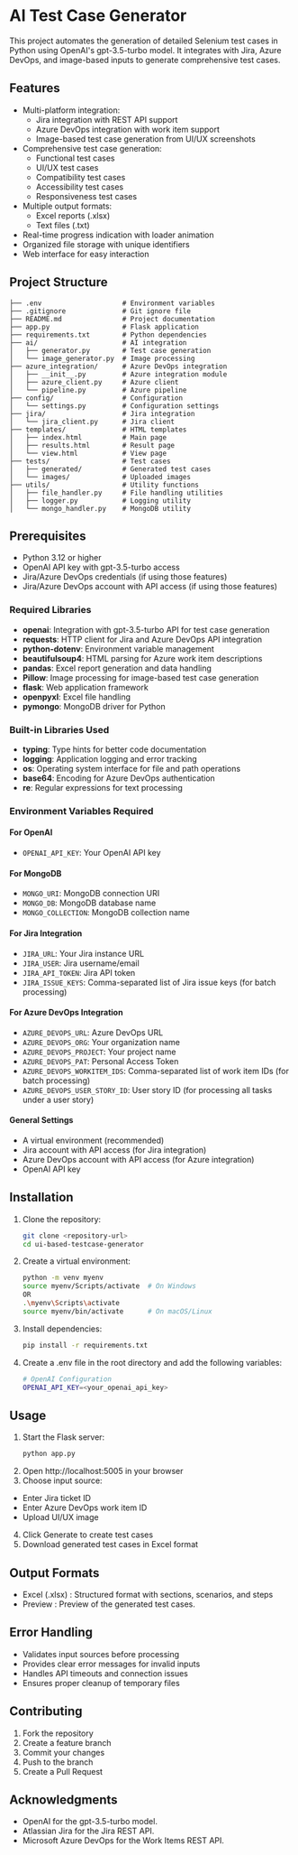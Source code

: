 
# AI Test Case Generator

This project automates the generation of detailed Selenium test cases in Python using OpenAI's gpt-3.5-turbo model. It integrates with Jira, Azure DevOps, and image-based inputs to generate comprehensive test cases.

## Features

- Multi-platform integration:
  - Jira integration with REST API support
  - Azure DevOps integration with work item support
  - Image-based test case generation from UI/UX screenshots
- Comprehensive test case generation:
  - Functional test cases
  - UI/UX test cases
  - Compatibility test cases
  - Accessibility test cases
  - Responsiveness test cases
- Multiple output formats:
  - Excel reports (.xlsx)
  - Text files (.txt)
- Real-time progress indication with loader animation
- Organized file storage with unique identifiers
- Web interface for easy interaction

## Project Structure

```tree
├── .env                    # Environment variables
├── .gitignore              # Git ignore file
├── README.md               # Project documentation
├── app.py                  # Flask application
├── requirements.txt        # Python dependencies
├── ai/                     # AI integration
│   ├── generator.py        # Test case generation
│   └── image_generator.py  # Image processing
├── azure_integration/      # Azure DevOps integration
│   ├── __init__.py         # Azure integration module
│   ├── azure_client.py     # Azure client
│   └── pipeline.py         # Azure pipeline
├── config/                 # Configuration
│   └── settings.py         # Configuration settings
├── jira/                   # Jira integration
│   └── jira_client.py      # Jira client
├── templates/              # HTML templates
│   ├── index.html          # Main page
│   ├── results.html        # Result page
│   └── view.html           # View page
├── tests/                  # Test cases
│   ├── generated/          # Generated test cases
│   └── images/             # Uploaded images
├── utils/                  # Utility functions
│   ├── file_handler.py     # File handling utilities
│   ├── logger.py           # Logging utility
│   └── mongo_handler.py    # MongoDB utility
```


## Prerequisites

- Python 3.12 or higher
- OpenAI API key with gpt-3.5-turbo access
- Jira/Azure DevOps credentials (if using those features)
- Jira/Azure DevOps account with API access (if using those features)

### Required Libraries

- **openai**: Integration with gpt-3.5-turbo API for test case generation
- **requests**: HTTP client for Jira and Azure DevOps API integration
- **python-dotenv**: Environment variable management
- **beautifulsoup4**: HTML parsing for Azure work item descriptions
- **pandas**: Excel report generation and data handling
- **Pillow**: Image processing for image-based test case generation
- **flask**: Web application framework
- **openpyxl**: Excel file handling
- **pymongo**: MongoDB driver for Python

### Built-in Libraries Used

- **typing**: Type hints for better code documentation
- **logging**: Application logging and error tracking
- **os**: Operating system interface for file and path operations
- **base64**: Encoding for Azure DevOps authentication
- **re**: Regular expressions for text processing

### Environment Variables Required

#### For OpenAI
- `OPENAI_API_KEY`: Your OpenAI API key

#### For MongoDB
- `MONGO_URI`: MongoDB connection URI
- `MONGO_DB`: MongoDB database name
- `MONGO_COLLECTION`: MongoDB collection name

#### For Jira Integration
- `JIRA_URL`: Your Jira instance URL
- `JIRA_USER`: Jira username/email
- `JIRA_API_TOKEN`: Jira API token
- `JIRA_ISSUE_KEYS`: Comma-separated list of Jira issue keys (for batch processing)

#### For Azure DevOps Integration
- `AZURE_DEVOPS_URL`: Azure DevOps URL
- `AZURE_DEVOPS_ORG`: Your organization name
- `AZURE_DEVOPS_PROJECT`: Your project name
- `AZURE_DEVOPS_PAT`: Personal Access Token
- `AZURE_DEVOPS_WORKITEM_IDS`: Comma-separated list of work item IDs (for batch processing)
- `AZURE_DEVOPS_USER_STORY_ID`: User story ID (for processing all tasks under a user story)

#### General Settings

- A virtual environment (recommended)
- Jira account with API access (for Jira integration)
- Azure DevOps account with API access (for Azure integration)
- OpenAI API key

## Installation

1. Clone the repository:
   ```bash
   git clone <repository-url>
   cd ui-based-testcase-generator
   ```

2. Create a virtual environment:
    ```bash
    python -m venv myenv
    source myenv/Scripts/activate  # On Windows
    OR
    .\myenv\Scripts\activate   
    source myenv/bin/activate      # On macOS/Linux
    ```

3. Install dependencies:
    ```bash
    pip install -r requirements.txt
    ```

4. Create a .env file in the root directory and add the following variables:
    ```bash
    # OpenAI Configuration
    OPENAI_API_KEY=<your_openai_api_key>

    ```

## Usage

1. Start the Flask server:
    ```bash
    python app.py
    ```
2.  Open http://localhost:5005 in your browser
3.  Choose input source:
  - Enter Jira ticket ID
  - Enter Azure DevOps work item ID
  - Upload UI/UX image
4. Click Generate to create test cases
5. Download generated test cases in Excel format

## Output Formats
- Excel (.xlsx) : Structured format with sections, scenarios, and steps
- Preview : Preview of the generated test cases.

## Error Handling
- Validates input sources before processing
- Provides clear error messages for invalid inputs
- Handles API timeouts and connection issues
- Ensures proper cleanup of temporary files

## Contributing
1. Fork the repository
2. Create a feature branch
3. Commit your changes
4. Push to the branch
5. Create a Pull Request

## Acknowledgments
- OpenAI for the gpt-3.5-turbo model.
- Atlassian Jira for the Jira REST API.
- Microsoft Azure DevOps for the Work Items REST API.
